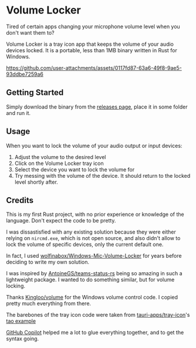 # Volume Locker

Tired of certain apps changing your microphone volume level when you don't want them to?

Volume Locker is a tray icon app that keeps the volume of your audio devices locked. It is a portable, less than 1MB binary written in Rust for Windows.

https://github.com/user-attachments/assets/0117fd87-63a6-49f8-9ae5-93ddbe7259a6

## Getting Started

Simply download the binary from the [releases page](https://github.com/felipecrs/volume-locker/releases), place it in some folder and run it.

## Usage

When you want to lock the volume of your audio output or input devices:

1. Adjust the volume to the desired level
2. Click on the Volume Locker tray icon
3. Select the device you want to lock the volume for
4. Try messing with the volume of the device. It should return to the locked level shortly after.

## Credits

This is my first Rust project, with no prior experience or knowledge of the language. Don't expect the code to be pretty.

I was dissastisfied with any existing solution because they were either relying on `nircmd.exe`, which is not open source, and also didn't allow to lock the volume of specific devices, only the current default one.

In fact, I used [wolfinabox/Windows-Mic-Volume-Locker](https://github.com/wolfinabox/Windows-Mic-Volume-Locker) for years before deciding to write my own solution.

I was inspired by [AntoineGS/teams-status-rs](https://github.com/AntoineGS/teams-status-rs) being so amazing in such a lightweight package. I wanted to do something similar, but for volume locking.

Thanks [Kingloo/volume](https://github.com/Kingloo/volume) for the Windows volume control code. I copied pretty much everything from there.

The barebones of the tray icon code were taken from [tauri-apps/tray-icon](https://github.com/tauri-apps/tray-icon)'s [tao example](https://github.com/tauri-apps/tray-icon/blob/97723fd207add9c3bb0511cb0e4d04d8652a0027/examples/tao.rs)

[GitHub Copilot](https://github.com/copilot/) helped me a lot to glue everything together, and to get the syntax going.
